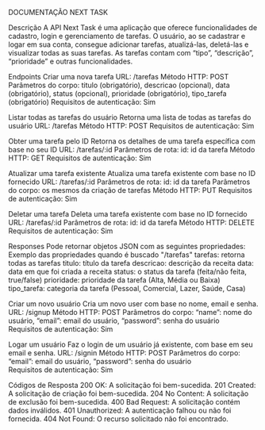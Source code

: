 DOCUMENTAÇÃO NEXT TASK

Descrição
A API Next Task é uma aplicação que oferece funcionalidades de cadastro, login e gerenciamento de tarefas. O usuário, ao se cadastrar e logar em sua conta, consegue adicionar tarefas, atualizá-las, deletá-las e visualizar todas as suas tarefas. As tarefas contam com “tipo”, “descrição”, “prioridade” e outras funcionalidades.

Endpoints
Criar uma nova tarefa
URL: /tarefas
Método HTTP: POST
Parâmetros do corpo:
	titulo (obrigatório),
	descricao (opcional),
	data (obrigatório),
	status (opcional),
	prioridade (obrigatório),
	tipo_tarefa (obrigatório)
Requisitos de autenticação: Sim

Listar todas as tarefas do usuário
Retorna uma lista de todas as tarefas do usuário
URL: /tarefas
Método HTTP: POST
Requisitos de autenticação: Sim

Obter uma tarefa pelo ID
Retorna os detalhes de uma tarefa específica com base no seu ID
URL: /tarefas/:id
Parâmetros de rota:
id: id da tarefa 
Método HTTP: GET
Requisitos de autenticação: Sim

Atualizar uma tarefa existente
Atualiza uma tarefa existente com base no ID fornecido
URL: /tarefas/:id
Parâmetros de rota:
id: id da tarefa
Parâmetros do corpo: os mesmos da criação de tarefas
Método HTTP: PUT
Requisitos de autenticação: Sim

Deletar uma tarefa
Deleta uma tarefa existente com base no ID fornecido
URL: /tarefas/:id
Parâmetros de rota:
id: id da tarefa
Método HTTP: DELETE
Requisitos de autenticação: Sim

Responses
Pode retornar objetos JSON com as seguintes propriedades:
Exemplo das propriedades quando é buscado "/tarefas"
tarefas: retorna todas as tarefas
titulo: título da tarefa
descricao: descrição da receita
data: data em que foi criada a receita
status: o status da tarefa (feita/não feita, true/false)
prioridade: prioridade da tarefa (Alta, Média ou Baixa)
tipo_tarefa: categoria da tarefa (Pessoal, Comercial, Lazer, Saúde, Casa)

Criar um novo usuário
Cria um novo user com base no nome, email e senha.
URL: /signup
Método HTTP: POST
Parâmetros do corpo:
“name”: nome do usuário,
“email”: email do usuário,
“password”: senha do usuário	
Requisitos de autenticação: Sim

Logar um usuário
Faz o login de um usuário já existente, com base em seu email e senha.
URL: /signin
Método HTTP: POST
Parâmetros do corpo:
“email”: email do usuário,
“password”: senha do usuário	
Requisitos de autenticação: Sim

Códigos de Resposta
200 OK: A solicitação foi bem-sucedida.
201 Created: A solicitação de criação foi bem-sucedida.
204 No Content: A solicitação de exclusão foi bem-sucedida.
400 Bad Request: A solicitação contém dados inválidos.
401 Unauthorized: A autenticação falhou ou não foi fornecida.
404 Not Found: O recurso solicitado não foi encontrado.



